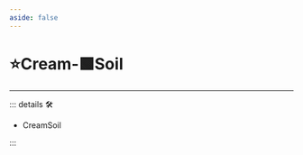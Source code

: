 ```yaml
---
aside: false
---
```

# ⭐<labor>Cream</labor>-🟩<ekos>Soil</ekos>

---

<!-- =================================================== -->
<!-- =================================================== -->
<!-- =================================================== -->
<!-- =================================================== -->
<!-- =================================================== -->
::: details 🛠

- CreamSoil

:::
